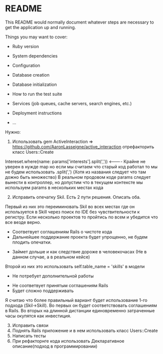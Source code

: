 # README

This README would normally document whatever steps are necessary to get the
application up and running.

Things you may want to cover:

* Ruby version

* System dependencies

* Configuration

* Database creation

* Database initialization

* How to run the test suite

* Services (job queues, cache servers, search engines, etc.)

* Deployment instructions

* ...


Нужно:
1. Использовать gem ActiveInteraction => https://github.com/AaronLasseigne/active_interaction отрефакторить класс Users::Create 

Intereset.where(name: params['interests'].split(',')) <---- Крайне не уверен в нужде map но если мы считаем что старый код работал то мы не будем использовать .split(',') (Хотя из названия следует что там дожно быть множество)
В реальном продовом коде params следует вынести в контроллер, но допустим что в текущем контексте мы используем params в нескольких местах кода

2. Исправить опечатку Skil. Есть 2 пути решения. Описать оба.

Первый из них это переиминовать Skil во всех местах где он используется в Skill через поиск по IDE без чувствительности к регистру. Если несколько проектов то пройтись по всем и убедится что все везде верно.
+ Соответвует соглашениям Rails о чистоте кода
+ Дальнейшее поддержание проекта будет упрощенно, не будем плодить опечатки.
- Займет дольше и как следствие дороже в человекочасах (Не в данном случае, а в реальном кейсе)

Второй из них это использовать 
self.table_name = 'skills' в модели
+ Не потребует дополнительной работы
- Не соответвует принятым соглашениям Rails
- Будет сложно поддерживать

Я считаю что более правильный вариант будет использование 1-го подхода (Skil->Skill).
Во первых он будет соответствовать соглашениям в Rails.
Во вторых на длинной дистанции единовременно затраченные часы окупятся как инвестиция.

3. Исправить связи
4. Поднять Rails приложение и в нем использовать класс Users::Create
5. Написать тесты
6. При рефакторнге кода использовать Декларативное описание(подход в программировании)
